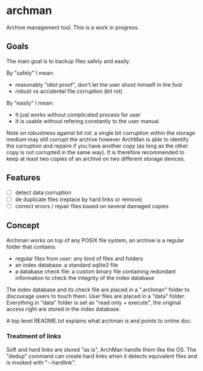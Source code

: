 # archman
Archive management tool. This is a work in progress.

## Goals
The main goal is to backup files safely and easily. 

By "safely" I mean:
- reasonably "idiot proof", don't let the user shoot himself in the foot
- robust vs accidental file corruption (bit rot)

By "easily" I mean:
- It just works without complicated process for user
- It is usable without refering constantly to the user manual

Note on robustness against bit rot: a single bit corruption within the storage medium may still corrupt the archive however ArchMan is able to identify the corruption and repaire if you have another copy (as long as the other copy is not corrupted in the same way). It is therefore recommended to keep at least two copies of an archive on two different storage devices.

## Features

- [ ] detect data corruption
- [ ] de duplicate files (replace by hard links or remove)
- [ ] correct errors / repair files based on several damaged copies

## Concept
Archman works on top of any POSIX file system, an archive is a regular folder that contains: 
- regular files from user: any kind of files and folders
- an index database: a standard sqlite3 file
- a database check file: a custom binary file containing redundant information to check the integrity of the index database

The index database and its check file are placed in a ".archman" folder to discourage users to touch them. User files are placed in a "data" folder. Everything in "data" folder is set as "read only + execute", the original access right are stored in the index database.

A top level README.txt explains what archman is and points to online doc.

### Treatment of links
Soft and hard links are stored "as is", ArchMan handle them like the OS.
The "dedup" command can create hard links when it detects equivalent files
and is invoked with "--hardlink".


